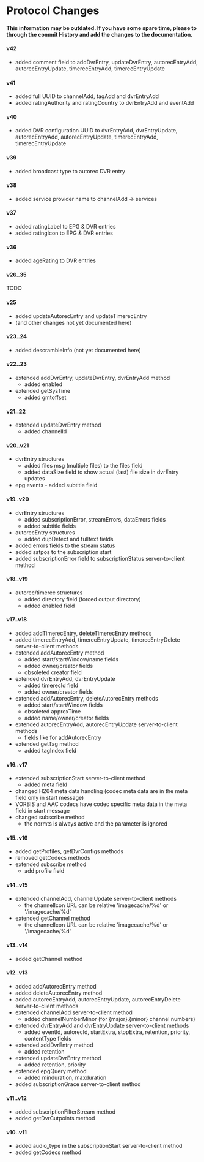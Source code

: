 # Protocol Changes

#### This information may be outdated. If you have some spare time, please to through the commit History and add the changes to the documentation.

#### v42

* added comment field to addDvrEntry, updateDvrEntry, autorecEntryAdd, autorecEntryUpdate, timerecEntryAdd, timerecEntryUpdate&#x20;

#### v41

* added full UUID to channelAdd, tagAdd and dvrEntryAdd
* added ratingAuthority and ratingCountry to dvrEntryAdd and eventAdd

#### v40

* added DVR configuration UUID to dvrEntryAdd, dvrEntryUpdate, autorecEntryAdd, autorecEntryUpdate, timerecEntryAdd, timerecEntryUpdate

#### v39

* added broadcast type to autorec DVR entry

#### v38

* added service provider name to channelAdd -> services

#### v37

* added ratingLabel to EPG & DVR entries
* added ratingIcon to EPG & DVR entries

#### v36

* added ageRating to DVR entries

#### v26..35

TODO

#### v25

* added updateAutorecEntry and updateTimerecEntry
* (and other changes not yet documented here)

#### v23..24

* added descrambleInfo (not yet documented here)

#### v22..23

* extended addDvrEntry, updateDvrEntry, dvrEntryAdd method
  * added enabled
* extended getSysTime
  * added gmtoffset

#### v21..22

* extended updateDvrEntry method
  * added channelId

#### v20..v21

* dvrEntry structures
  * added files msg (multiple files) to the files field
  * added dataSize field to show actual (last) file size in dvrEntry updates
* epg events - added subtitle field

#### v19..v20

* dvrEntry structures
  * added subscriptionError, streamErrors, dataErrors fields
  * added subtitle fields
* autorecEntry structures
  * added dupDetect and fulltext fields
* added errors fields to the stream status
* added satpos to the subscription start
* added subscriptionError field to subscriptionStatus server-to-client method

#### v18..v19

* autorec/timerec structures
  * added directory field (forced output directory)
  * added enabled field

#### v17..v18

* added addTimerecEntry, deleteTimerecEntry methods
* added timerecEntryAdd, timerecEntryUpdate, timerecEntryDelete server-to-client methods
* extended addAutorecEntry method
  * added start/startWindow/name fields
  * added owner/creator fields
  * obsoleted creator field
* extended dvrEntryAdd, dvrEntryUpdate
  * added timerecId field
  * added owner/creator fields
* extended addAutorecEntry, deleteAutorecEntry methods
  * added start/startWindow fields
  * obsoleted approxTime
  * added name/owner/creator fields
* extended autorecEntryAdd, autorecEntryUpdate server-to-client methods
  * fields like for addAutorecEntry
* extended getTag method
  * added tagIndex field

#### v16..v17

* extended subscriptionStart server-to-client method
  * added meta field
* changed H264 meta data handling (codec meta data are in the meta field only in start message)
* VORBIS and AAC codecs have codec specific meta data in the meta field in start message
* changed subscribe method
  * the normts is always active and the parameter is ignored

#### v15..v16

* added getProfiles, getDvrConfigs methods
* removed getCodecs methods
* extended subscribe method
  * add profile field

#### v14..v15

* extended channelAdd, channelUpdate server-to-client methods
  * the channelIcon URL can be relative 'imagecache/%d' or '/imagecache/%d'
* extended getChannel method
  * the channelIcon URL can be relative 'imagecache/%d' or '/imagecache/%d'

#### v13..v14

* added getChannel method

#### v12..v13

* added addAutorecEntry method
* added deleteAutorecEntry method
* added autorecEntryAdd, autorecEntryUpdate, autorecEntryDelete server-to-client methods
* extended channelAdd server-to-client method
  * added channelNumberMinor (for {major}.{minor} channel numbers)
* extended dvrEntryAdd and dvrEntryUpdate server-to-client methods
  * added eventId, autorecId, startExtra, stopExtra, retention, priority, contentType fields
* extended addDvrEntry method
  * added retention
* extended updateDvrEntry method
  * added retention, priority
* extended epgQuery method
  * added minduration, maxduration
* added subscriptionGrace server-to-client method

#### v11..v12

* added subscriptionFilterStream method
* added getDvrCutpoints method

#### v10..v11

* added audio\_type in the subscriptionStart server-to-client method
* added getCodecs method

